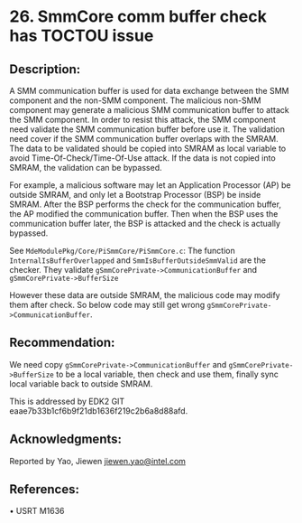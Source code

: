 # 26. SmmCore comm buffer check has TOCTOU issue



## Description:


A SMM communication buffer is used for data exchange between the SMM component and the non-SMM component. The malicious non-SMM component may generate a malicious SMM communication buffer to attack the SMM component.
In order to resist this attack, the SMM component need validate the SMM communication buffer before use it. The validation need cover if the SMM communication buffer overlaps with the SMRAM.
The data to be validated should be copied into SMRAM as local variable to avoid Time-Of-Check/Time-Of-Use attack. If the data is not copied into SMRAM, the validation can be bypassed.

For example, a malicious software may let an Application Processor (AP) be outside SMRAM, and only let a Bootstrap Processor (BSP) be inside SMRAM. After the BSP performs the check for the communication buffer, the AP modified the communication buffer. Then when the BSP uses the communication buffer later, the BSP is attacked and the check is actually bypassed.

See ```MdeModulePkg/Core/PiSmmCore/PiSmmCore.c```:
The function ```InternalIsBufferOverlapped``` and ```SmmIsBufferOutsideSmmValid``` are the checker. They validate ```gSmmCorePrivate->CommunicationBuffer``` and ```gSmmCorePrivate->BufferSize```

However these data are outside SMRAM, the malicious code may modify them after check.
So below code may still get wrong ```gSmmCorePrivate->CommunicationBuffer```.


## Recommendation:


We need copy ```gSmmCorePrivate->CommunicationBuffer``` and ```gSmmCorePrivate->BufferSize``` to be a local variable, then check and use them, finally sync local variable back to outside SMRAM.
	

This is addressed by EDK2 GIT eaae7b33b1cf6b9f21db1636f219c2b6a8d88afd.


## Acknowledgments:


Reported by Yao, Jiewen <jiewen.yao@intel.com>


## References:


•	USRT M1636


